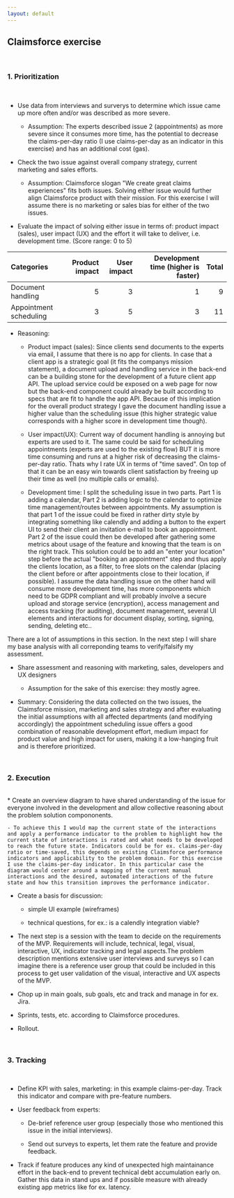 ```yaml
---
layout: default
---
```


## Claimsforce exercise

<br>

### 1. Prioritization

<br>

* Use data from interviews and surverys to determine which issue came up more often and/or was described as more severe.

	- Assumption: The experts described issue 2 (appointments) as more severe  since it consumes more time, has the potential to decrease the claims-per-day ratio (I use claims-per-day as an indicator in this exercise) and has an additional cost (gas).
	
* Check the two issue against overall company strategy, current marketing and sales efforts.

	- Assumption: Claimsforce slogan "We create great claims experiences" fits both issues. Solving either issue would further align Claimsforce product with their mission. For this exercise I will assume there is no marketing or sales bias for either of the two issues.
	
* Evaluate the impact of solving either issue in terms of: product impact (sales),  user impact (UX) and the effort it will take to deliver, i.e. development time. (Score range: 0 to 5)


Categories             | Product impact | User impact | Development time (higher is faster) | Total
| :--- | ---: | ---: | ---: | ---: |
Document handling      | 5              | 3           | 1                                   | 9
Appointment scheduling | 3              | 5           | 3                                   | 11


* Reasoning: 

	- Product impact (sales): Since clients send documents to the experts via email, I assume that there is no app for clients. In case that a client app is a strategic goal (it fits the companys mission statement), a document upload and handling service in the back-end can be a building stone for the development of a future client app API. The upload service could be exposed on a web page for now but the back-end component could already be built according to specs that are fit to handle the app API. Because of this  implication for the overall product strategy I gave the document handling issue a higher value than the scheduling issue (this higher strategic value corresponds with a higher score in development time though).

	- User impact(UX): Current way of document handling is annoying but experts are used to it. The same could be said for scheduling appointments (experts are used to the existing flow) BUT it is more time consuming and runs at a higher risk of decreasing the claims-per-day ratio. Thats why I rate UX in terms of "time saved". On top of that it can be an easy win towards client satisfaction by freeing up their time as well (no multiple calls or emails).

	- Development time: I split the scheduling issue in two parts. Part 1 is adding a calendar, Part 2 is adding logic to the calendar to optimize time management/routes between appointments. My assumption is that part 1 of the  issue could be fixed in rather dirty style by integrating something like calendly and adding a button to the expert UI to send their client an invitation e-mail to book an appointment. Part 2 of the issue could then be developed after gathering some metrics about usage of the feature and knowing that the team is on the right track. This solution could be to add an "enter your location" step before the actual "booking an appointment" step and thus apply the clients location, as a filter, to free slots on the calendar (placing the client before or after appointments close to their location, if possible).
    I assume the data handling issue on the other hand will consume more development time, has more components which need to be GDPR compliant and will probably involve a secure upload and storage service (encryption), access management and access tracking (for auditing), document management, several UI elements and interactions for document display, sorting, signing, sending, deleting etc.. 

There are a lot of assumptions in this section. In the next step I will share my base analysis with all correponding teams to verify/falsify my assessment.

* Share assessment and reasoning with marketing, sales, developers and UX designers

	- Assumption for the sake of this exercise: they mostly agree. 
	
* Summary: Considering the data collected on the two issues, the Claimsforce mission, marketing and sales strategy and after evaluating the initial assumptions with all affected departments (and modifying accordingly) the appointment scheduling issue offers a good combination of reasonable development effort, medium impact for product value and high impact for users, making it a low-hanging fruit and is therefore prioritized.

<br>

### 2. Execution

<br>
* Create an overview diagram to have shared understanding of the issue for everyone involved in the development and allow collective reasoning about the problem solution compononents.

	- To achieve this I would map the current state of the interactions and apply a performance indicator to the problem to highlight how the current state of interactions is rated and what needs to be developed to reach the future state. Indicators could be for ex. claims-per-day ratio or time-saved, this depends on existing Claimsforce performance indicators and applicability to the problem domain. For this exercise I use the claims-per-day indicator. In this particular case the diagram would center around a mapping of the current manual interactions and the desired, automated interactions of the future state and how this transition improves the performance indicator.

* Create a basis for discussion:

	- simple UI example (wireframes)

	- technical questions, for ex.: is a calendly integration viable?

* The next step is a session with the team to decide on the requirements of the MVP. Requirements will include, technical, legal, visual, interactive, UX, indicator tracking and legal aspects.The problem description mentions extensive user interviews and surveys so I can imagine there is a reference user group that could be included in this process to get user validation of the visual, interactive and UX aspects of the MVP.

* Chop up in main goals, sub goals, etc and track and manage in for ex. Jira.

* Sprints, tests, etc. according to Claimsforce procedures.

* Rollout.

<br>

### 3. Tracking

<br> 

* Define KPI with sales, marketing: in this example claims-per-day. Track this indicator and compare with pre-feature numbers.

* User feedback from experts:

	- De-brief reference user group (especially those who mentioned this issue in the initial interviews).

	- Send out surveys to experts, let them rate the feature and provide feedback.

* Track if feature produces any kind of unexpected high maintainance effort in the back-end to prevent technical debt accumulation early on. Gather this data in stand ups and if possible measure with already existing app metrics like for ex. latency.